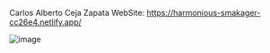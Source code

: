 Carlos Alberto Ceja Zapata
WebSite:
https://harmonious-smakager-cc26e4.netlify.app/

![image](https://user-images.githubusercontent.com/73798412/200506206-85590b04-e72d-4eae-9161-5a933e7d089e.png)
